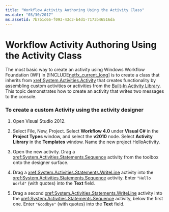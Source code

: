 ```yaml
---
title: "Workflow Activity Authoring Using the Activity Class"
ms.date: "03/30/2017"
ms.assetid: 7b7b1c66-f093-43c3-b4d1-7173b46516da
---
```

# Workflow Activity Authoring Using the Activity Class
The most basic way to create an activity using Windows Workflow Foundation (WF) in [!INCLUDE[netfx_current_long](../../../includes/netfx-current-long-md.md)] is to create a class that inherits from <xref:System.Activities.Activity> that creates functionality by assembling custom activities or activities from the [Built-In Activity Library](net-framework-4-5-built-in-activity-library.md). This topic demonstrates how to create an activity that writes two messages to the console.

### To create a custom Activity using the activity designer

1. Open Visual Studio 2012.

2. Select File, New, Project. Select **Workflow 4.0** under **Visual C#** in the **Project Types** window, and select the **v2010** node. Select **Activity Library** in the **Templates** window. Name the new project HelloActivity.

3. Open the new activity.  Drag a <xref:System.Activities.Statements.Sequence> activity from the toolbox onto the designer surface.

4. Drag a <xref:System.Activities.Statements.WriteLine> activity into the <xref:System.Activities.Statements.Sequence> activity. Enter `"Hello World"` (with quotes) into the **Text** field.

5. Drag a second <xref:System.Activities.Statements.WriteLine> activity into the <xref:System.Activities.Statements.Sequence> activity, below the first one. Enter `"Goodbye"` (with quotes) into the **Text** field.
